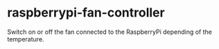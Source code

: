 # raspberrypi-fan-controller
Switch on or off the fan connected to the RaspberryPi depending of the temperature.
